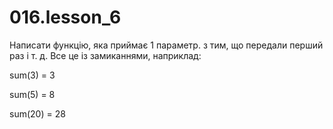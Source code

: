 # 016.lesson_6

Написати функцію, яка приймає 1 параметр. з тим, що передали перший раз і т. д. Все це із замиканнями, наприклад:

﻿sum(3) = 3 

sum(5) = 8

sum(20) = 28
